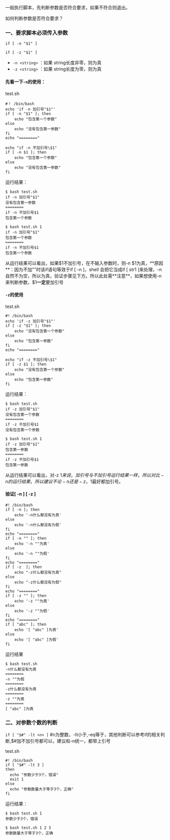 一般执行脚本，先判断参数是否符合要求，如果不符合则退出。

如何判断参数是否符合要求？

### 一、要求脚本必须传入参数

`if [ -n "$1" ]`

`if [ -z "$1" ]`

  * `-n <string>` ：如果 string长度非零，则为真 
  * `-z <string>` ：如果 string长度为零，则为真

#### 先看一下`-n`的使用：

test.sh

```
#！ /bin/bash
echo 'if -n 加引号"$1"'
if [ -n "$1" ]; then
    echo "包含第一个参数"
else
    echo "没有包含第一参数"
fi
echo "========"

echo "if -n 不加引号\$1"
if [ -n $1 ]; then
    echo "包含第一个参数"
else
    echo "没有包含第一参数"
fi
```
运行结果：
```
$ bash test.sh
if -n 加引号"$1"
没有包含第一参数
========
if -n 不加引号$1
包含第一个参数

$ bash test.sh 1
if -n 加引号"$1"
包含第一个参数
========
if -n 不加引号$1
包含第一个参数
```

从运行结果可以看出，如果$1不加引号，在不输入参数时，则-n $1为真，**原因**：因为不加""时该if语句等效于if [ -n ]，shell 会把它当成if [ str1 ]来处理，-n自然不为空，所以为真，验证步骤见下方。所以此处需**注意**，如果想使用-n来判断参数，$1**一定**要加引号

#### `-z`的使用

test.sh

```
#! /bin/bash
echo 'if -z 加引号"$1"'
if [ -z "$1" ]; then
    echo "没有包含第一个参数"
else
    echo "包含第一参数"
fi
echo "========"

echo "if -z 不加引号\$1"
if [ -z $1 ]; then
    echo "没有包含第一个参数"
else
    echo "包含第一参数"
fi
```

运行结果：
```
$ bash test.sh
if -z 加引号"$1"
没有包含第一个参数
========
if -z 不加引号$1
没有包含第一个参数

$ bash test.sh 1
if -z 加引号"$1"
包含第一参数
========
if -z 不加引号$1
包含第一参数
```
从运行结果可以看出，对-z $1来说，加引号与不加引号运行结果一样，所以对比-n的运行结果，所以建议不论-n还是-z，$1最好都加引号。

#### 验证[ -n ] [ -z ]
```
#! /bin/bash
if [ -n ]; then
    echo '-n什么都没有为真'
else
    echo '-n什么都没有为假'
fi
echo "========"
if [ -n "" ]; then
    echo '-n ""为真'
else
    echo '-n ""为假'
fi
echo "========"
if [ -z  ]; then
    echo "-z什么都没有为真"
else
    echo "-z什么都没有为假"
fi
echo "========"
if [ -z "" ]; then
    echo '-z ""为真'
else
    echo '-z ""为假'
fi
echo "========"
if [ "abc" ]; then
    echo '[ "abc" ]为真'
else
    echo '[ "abc" ]为假'
fi

```
运行结果
```
$ bash test.sh
-n什么都没有为真
========
-n ""为假
========
-z什么都没有为真
========
-z ""为真
========
[ "abc" ]为真

```


### 二、对参数个数的判断

`if [ "$#" -lt <n> ]` #n为整数，-lt小于,-eq等于，其他判断可以参考if的相关判断,$#加不加引号都可以，建议和-n统一，都带上引号

test.sh

```
#! /bin/bash
if [ "$#" -lt 3 ]
then
  echo "参数少于3个，错误"
  exit 1
else
  echo "参数数量大于等于3个，正确"
fi
```

运行结果：

```
$ bash test.sh 1
参数少于3个，错误

$ bash test.sh 1 2 3
参数数量大于等于3个，正确
```

